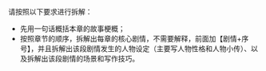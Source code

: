 请按照以下要求进行拆解：

- 先用一句话概括本章的故事梗概；
- 按照章节的顺序，拆解出每章的核心剧情，不需要解释，前面加【剧情+序号】，并且拆解出该段剧情发生的人物设定（主要写人物性格和人物小传）、以及拆解出该段剧情的场景和写作技巧。